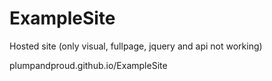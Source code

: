 # ExampleSite

Hosted site (only visual, fullpage, jquery and api not working)

plumpandproud.github.io/ExampleSite
